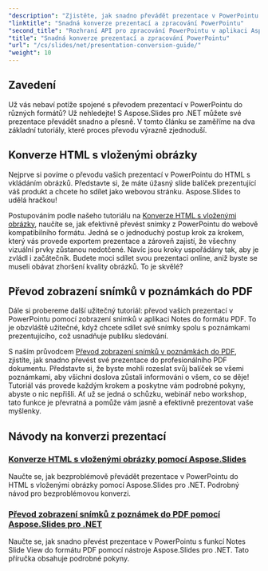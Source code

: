 ```yaml
---
"description": "Zjistěte, jak snadno převádět prezentace v PowerPointu pomocí Aspose.Slides pro .NET s našimi srozumitelnými a podrobnými návody."
"linktitle": "Snadná konverze prezentací a zpracování PowerPointu"
"second_title": "Rozhraní API pro zpracování PowerPointu v aplikaci Aspose.Slides v .NET"
"title": "Snadná konverze prezentací a zpracování PowerPointu"
"url": "/cs/slides/net/presentation-conversion-guide/"
"weight": 10
---
```


## Zavedení

Už vás nebaví potíže spojené s převodem prezentací v PowerPointu do různých formátů? Už nehledejte! S Aspose.Slides pro .NET můžete své prezentace převádět snadno a přesně. V tomto článku se zaměříme na dva základní tutoriály, které proces převodu výrazně zjednoduší.

## Konverze HTML s vloženými obrázky

Nejprve si povíme o převodu vašich prezentací v PowerPointu do HTML s vkládáním obrázků. Představte si, že máte úžasný slide balíček prezentující váš produkt a chcete ho sdílet jako webovou stránku. Aspose.Slides to udělá hračkou! 

Postupováním podle našeho tutoriálu na [Konverze HTML s vloženými obrázky](./converting-html-with-embedded-images/), naučíte se, jak efektivně převést snímky z PowerPointu do webově kompatibilního formátu. Jedná se o jednoduchý postup krok za krokem, který vás provede exportem prezentace a zároveň zajistí, že všechny vizuální prvky zůstanou nedotčené. Navíc jsou kroky uspořádány tak, aby je zvládl i začátečník. Budete moci sdílet svou prezentaci online, aniž byste se museli obávat zhoršení kvality obrázků. To je skvělé?

## Převod zobrazení snímků v poznámkách do PDF

Dále si probereme další užitečný tutoriál: převod vašich prezentací v PowerPointu pomocí zobrazení snímků v aplikaci Notes do formátu PDF. To je obzvláště užitečné, když chcete sdílet své snímky spolu s poznámkami prezentujícího, což usnadňuje publiku sledování. 

S naším průvodcem [Převod zobrazení snímků v poznámkách do PDF](./converting-notes-slide-view-to-pdf/), zjistíte, jak snadno převést své prezentace do profesionálního PDF dokumentu. Představte si, že byste mohli rozeslat svůj balíček se všemi poznámkami, aby všichni doslova zůstali informováni o všem, co se děje! Tutoriál vás provede každým krokem a poskytne vám podrobné pokyny, abyste o nic nepřišli. Ať už se jedná o schůzku, webinář nebo workshop, tato funkce je převratná a pomůže vám jasně a efektivně prezentovat vaše myšlenky.

## Návody na konverzi prezentací
### [Konverze HTML s vloženými obrázky pomocí Aspose.Slides](./converting-html-with-embedded-images/)
Naučte se, jak bezproblémově převádět prezentace v PowerPointu do HTML s vloženými obrázky pomocí Aspose.Slides pro .NET. Podrobný návod pro bezproblémovou konverzi.
### [Převod zobrazení snímků z poznámek do PDF pomocí Aspose.Slides pro .NET](./converting-notes-slide-view-to-pdf/)
Naučte se, jak snadno převést prezentace v PowerPointu s funkcí Notes Slide View do formátu PDF pomocí nástroje Aspose.Slides pro .NET. Tato příručka obsahuje podrobné pokyny.